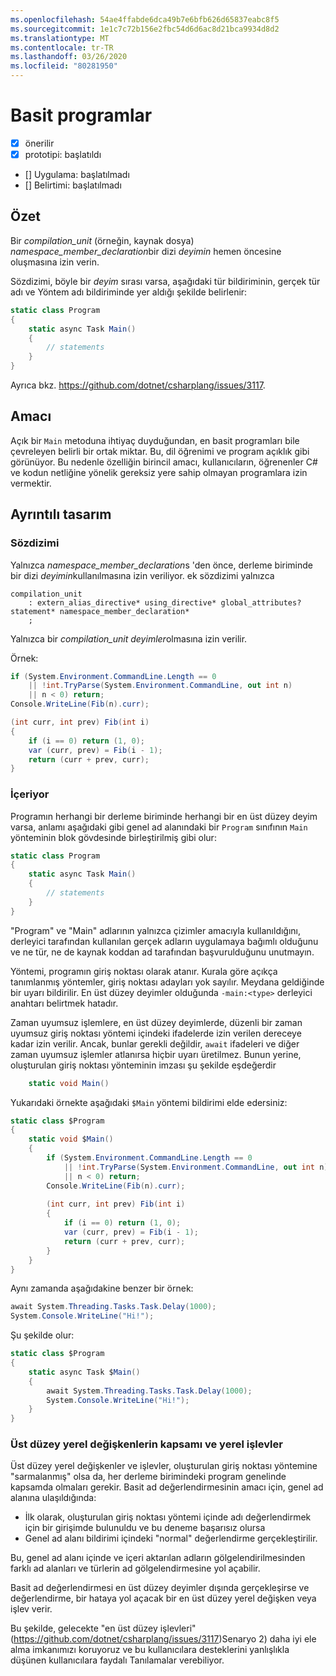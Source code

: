 ```yaml
---
ms.openlocfilehash: 54ae4ffabde6dca49b7e6bfb626d65837eabc8f5
ms.sourcegitcommit: 1e1c7c72b156e2fbc54d6d6ac8d21bca9934d8d2
ms.translationtype: MT
ms.contentlocale: tr-TR
ms.lasthandoff: 03/26/2020
ms.locfileid: "80281950"
---
```

# <a name="simple-programs"></a>Basit programlar

* [x] önerilir
* [x] prototipi: başlatıldı
* [] Uygulama: başlatılmadı
* [] Belirtimi: başlatılmadı

## <a name="summary"></a>Özet
[summary]: #summary

Bir *compilation_unit* (örneğin, kaynak dosya) *namespace_member_declaration*bir dizi *deyimin* hemen öncesine oluşmasına izin verin.

Sözdizimi, böyle bir *deyim* sırası varsa, aşağıdaki tür bildiriminin, gerçek tür adı ve Yöntem adı bildiriminde yer aldığı şekilde belirlenir:

``` c#
static class Program
{
    static async Task Main()
    {
        // statements
    }
}
```

Ayrıca bkz. https://github.com/dotnet/csharplang/issues/3117.

## <a name="motivation"></a>Amacı
[motivation]: #motivation

Açık bir `Main` metoduna ihtiyaç duyduğundan, en basit programları bile çevreleyen belirli bir ortak miktar. Bu, dil öğrenimi ve program açıklık gibi görünüyor. Bu nedenle özelliğin birincil amacı, kullanıcıların, öğrenenler C# ve kodun netliğine yönelik gereksiz yere sahip olmayan programlara izin vermektir.

## <a name="detailed-design"></a>Ayrıntılı tasarım
[design]: #detailed-design

### <a name="syntax"></a>Sözdizimi

Yalnızca *namespace_member_declaration*s 'den önce, derleme biriminde bir dizi *deyimin*kullanılmasına izin veriliyor. ek sözdizimi yalnızca

``` antlr
compilation_unit
    : extern_alias_directive* using_directive* global_attributes? statement* namespace_member_declaration*
    ;
```

Yalnızca bir *compilation_unit* *deyimler*olmasına izin verilir. 

Örnek:

``` c#
if (System.Environment.CommandLine.Length == 0
    || !int.TryParse(System.Environment.CommandLine, out int n)
    || n < 0) return;
Console.WriteLine(Fib(n).curr);

(int curr, int prev) Fib(int i)
{
    if (i == 0) return (1, 0);
    var (curr, prev) = Fib(i - 1);
    return (curr + prev, curr);
}
```

### <a name="semantics"></a>İçeriyor

Programın herhangi bir derleme biriminde herhangi bir en üst düzey deyim varsa, anlamı aşağıdaki gibi genel ad alanındaki bir `Program` sınıfının `Main` yönteminin blok gövdesinde birleştirilmiş gibi olur:

``` c#
static class Program
{
    static async Task Main()
    {
        // statements
    }
}
```

"Program" ve "Main" adlarının yalnızca çizimler amacıyla kullanıldığını, derleyici tarafından kullanılan gerçek adların uygulamaya bağımlı olduğunu ve ne tür, ne de kaynak koddan ad tarafından başvurulduğunu unutmayın.

Yöntemi, programın giriş noktası olarak atanır. Kurala göre açıkça tanımlanmış yöntemler, giriş noktası adayları yok sayılır. Meydana geldiğinde bir uyarı bildirilir. En üst düzey deyimler olduğunda `-main:<type>` derleyici anahtarı belirtmek hatadır.

Zaman uyumsuz işlemlere, en üst düzey deyimlerde, düzenli bir zaman uyumsuz giriş noktası yöntemi içindeki ifadelerde izin verilen dereceye kadar izin verilir. Ancak, bunlar gerekli değildir, `await` ifadeleri ve diğer zaman uyumsuz işlemler atlanırsa hiçbir uyarı üretilmez. Bunun yerine, oluşturulan giriş noktası yönteminin imzası şu şekilde eşdeğerdir 
``` c#
    static void Main()
```

Yukarıdaki örnekte aşağıdaki `$Main` yöntemi bildirimi elde edersiniz:

``` c#
static class $Program
{
    static void $Main()
    {
        if (System.Environment.CommandLine.Length == 0
            || !int.TryParse(System.Environment.CommandLine, out int n)
            || n < 0) return;
        Console.WriteLine(Fib(n).curr);
        
        (int curr, int prev) Fib(int i)
        {
            if (i == 0) return (1, 0);
            var (curr, prev) = Fib(i - 1);
            return (curr + prev, curr);
        }
    }
}
```

Aynı zamanda aşağıdakine benzer bir örnek:
``` c#
await System.Threading.Tasks.Task.Delay(1000);
System.Console.WriteLine("Hi!");
```

Şu şekilde olur:
``` c#
static class $Program
{
    static async Task $Main()
    {
        await System.Threading.Tasks.Task.Delay(1000);
        System.Console.WriteLine("Hi!");
    }
}
```

### <a name="scope-of-top-level-local-variables-and-local-functions"></a>Üst düzey yerel değişkenlerin kapsamı ve yerel işlevler

Üst düzey yerel değişkenler ve işlevler, oluşturulan giriş noktası yöntemine "sarmalanmış" olsa da, her derleme birimindeki program genelinde kapsamda olmaları gerekir.
Basit ad değerlendirmesinin amacı için, genel ad alanına ulaşıldığında:
- İlk olarak, oluşturulan giriş noktası yöntemi içinde adı değerlendirmek için bir girişimde bulunuldu ve bu deneme başarısız olursa 
- Genel ad alanı bildirimi içindeki "normal" değerlendirme gerçekleştirilir. 

Bu, genel ad alanı içinde ve içeri aktarılan adların gölgelendirilmesinden farklı ad alanları ve türlerin ad gölgelendirmesine yol açabilir.

Basit ad değerlendirmesi en üst düzey deyimler dışında gerçekleşirse ve değerlendirme, bir hataya yol açacak bir en üst düzey yerel değişken veya işlev verir.

Bu şekilde, gelecekte "en üst düzey işlevleri" (https://github.com/dotnet/csharplang/issues/3117)Senaryo 2) daha iyi ele alma imkanımızı koruyoruz ve bu kullanıcılara desteklerini yanlışlıkla düşünen kullanıcılara faydalı Tanılamalar verebiliyor.

